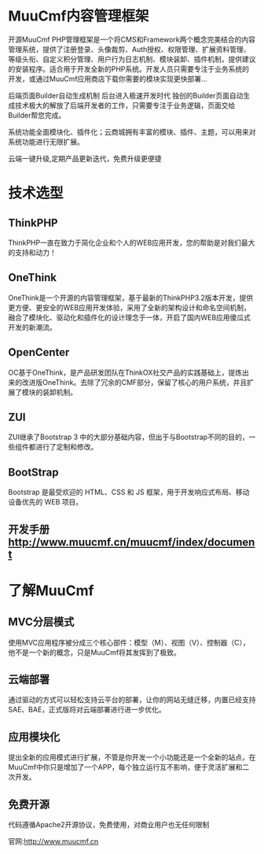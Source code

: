 # MuuCmf内容管理框架
开源MuuCmf PHP管理框架是一个将CMS和Framework两个概念完美结合的内容管理系统，提供了注册登录、头像裁剪、Auth授权、权限管理、扩展资料管理、等级头衔、自定义积分管理、用户行为日志机制、模块装卸、插件机制，提供建议的安装程序。适合用于开发全新的PHP系统。开发人员只需要专注于业务系统的开发，或通过MuuCmf应用商店下载你需要的模块实现更快部署...

后端页面Builder自动生成机制 后台进入极速开发时代
独创的Builder页面自动生成技术极大的解放了后端开发者的工作，只需要专注于业务逻辑，页面交给Builder帮您完成。

系统功能全面模块化、插件化；云商城拥有丰富的模块、插件、主题，可以用来对系统功能进行无限扩展。

云端一键升级,定期产品更新迭代，免费升级更便捷

# 技术选型

## ThinkPHP
ThinkPHP一直在致力于简化企业和个人的WEB应用开发，您的帮助是对我们最大的支持和动力！

## OneThink
OneThink是一个开源的内容管理框架，基于最新的ThinkPHP3.2版本开发，提供更方便、更安全的WEB应用开发体验，采用了全新的架构设计和命名空间机制，融合了模块化、驱动化和插件化的设计理念于一体，开启了国内WEB应用傻瓜式开发的新潮流。

## OpenCenter
OC基于OneThink，是产品研发团队在ThinkOX社交产品的实践基础上，提炼出来的改进版OneThink。去除了冗余的CMF部分，保留了核心的用户系统，并且扩展了模块的装卸机制。 

## ZUI
ZUI继承了Bootstrap 3 中的大部分基础内容，但出于与Bootstrap不同的目的，一些组件都进行了定制和修改。

## BootStrap
Bootstrap 是最受欢迎的 HTML、CSS 和 JS 框架，用于开发响应式布局、移动设备优先的 WEB 项目。


## 开发手册 http://www.muucmf.cn/muucmf/index/document

# 了解MuuCmf

## MVC分层模式

使用MVC应用程序被分成三个核心部件：模型（M）、视图（V）、控制器（C），他不是一个新的概念，只是MuuCmf将其发挥到了极致。

## 云端部署

通过驱动的方式可以轻松支持云平台的部署，让你的网站无缝迁移，内置已经支持SAE、BAE，正式版将对云端部署进行进一步优化。

## 应用模块化

提出全新的应用模式进行扩展，不管是你开发一个小功能还是一个全新的站点，在MuuCmf中你只是增加了一个APP，每个独立运行互不影响，便于灵活扩展和二次开发。

## 免费开源

代码遵循Apache2开源协议，免费使用，对商业用户也无任何限制

官网:http://www.muucmf.cn



